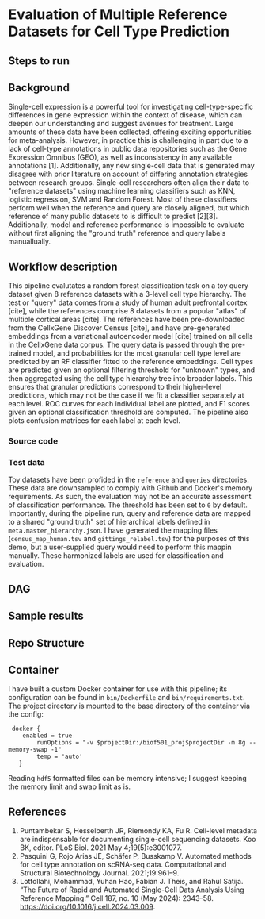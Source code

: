 # Evaluation of Multiple Reference Datasets for Cell Type Prediction

## Steps to run



## Background

Single-cell expression is a powerful tool for investigating cell-type-specific differences in gene expression within the context of disease, which can deepen our understanding and suggest avenues for treatment. Large amounts of these data have been collected, offering exciting opportunities for meta-analysis. However, in practice this is challenging in part due to a lack of cell-type annotations in public data repositories such as the Gene Expression Omnibus (GEO), as well as inconsistency in any available annotations [1]. Additionally, any new single-cell data that is generated may disagree with prior literature on account of differing annotation strategies between research groups. Single-cell researchers often align their data to "reference datasets" using machine learning classifiers such as KNN, logistic regression, SVM and Random Forest. Most of these classifiers perform well when the reference and query are closely aligned, but which reference of many public datasets to is difficult to predict [2][3]. Additionally, model and reference performance is impossible to evaluate without first aligning the "ground truth" reference and query labels manuallually.

## Workflow description

This pipeline evalutates a random forest classification task on a toy query dataset given 8 reference datasets with a 3-level cell type hierarchy. The test or "query" data comes from a study of human adult prefrontal cortex [cite], while the references comprise 8 datasets from a popular "atlas" of multiple cortical areas [cite]. The references have been pre-downloaded from the CellxGene Discover Census [cite], and have pre-generated embeddings from a variational autoencoder model [cite] trained on all cells in the CellxGene data corpus. The query data is passed through the pre-trained model, and probabilities for the most granular cell type level are predicted by an RF classifier fitted to the reference embeddings. 
Cell types are predicted given an optional filtering threshold for "unknown" types, and then aggregated using the cell type hierarchy tree into broader labels. This ensures that granular predictions correspond to their higher-level predictions, which may not be the case if we fit a classifier separately at each level. ROC curves for each individual label are plotted, and F1 scores given an optional classification threshold are computed. The pipeline also plots confusion matrices for each label at each level.

### Source code 



### Test data
Toy datasets have been profided in the `reference` and `queries` directories. These data are downsampled to comply with Github and Docker's memory requirements. As such, the evaluation may not be an accurate assessment of classification performance. The threshold has been set to `0` by default.
Importantly, during the pipeline run, query and reference data are mapped to a shared "ground truth" set of hierarchical labels defined in `meta.master_hierarchy.json`. I have generated the mapping files (`census_map_human.tsv` and `gittings_relabel.tsv`) for the purposes of this demo, but a user-supplied query would need to perform this mappin manually. These harmonized labels are used for classification and evaluation.

## DAG

## Sample results

## Repo Structure

## Container

I have built a custom Docker container for use with this pipeline; its configuration can be found in `bin/Dockerfile` and `bin/requirements.txt`. The project directory is mounted to the base directory of the container via the config:

```
 docker { 
  	enabled = true
        runOptions = "-v $projectDir:/biof501_proj$projectDir -m 8g --memory-swap -1"
        temp = 'auto'
   }	 

```
Reading `hdf5` formatted files can be memory intensive; I suggest keeping the memory limit and swap limit as is. 

## References

1. Puntambekar S, Hesselberth JR, Riemondy KA, Fu R. Cell-level metadata are indispensable for documenting single-cell sequencing datasets. Koo BK, editor. PLoS Biol. 2021 May 4;19(5):e3001077.
2. Pasquini G, Rojo Arias JE, Schäfer P, Busskamp V. Automated methods for cell type annotation on scRNA-seq data. Computational and Structural Biotechnology Journal. 2021;19:961–9.
3. Lotfollahi, Mohammad, Yuhan Hao, Fabian J. Theis, and Rahul Satija. “The Future of Rapid and Automated Single-Cell Data Analysis Using Reference Mapping.” Cell 187, no. 10 (May 2024): 2343–58. https://doi.org/10.1016/j.cell.2024.03.009.
